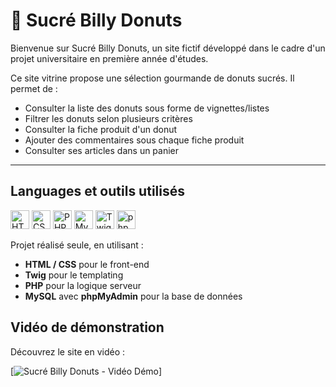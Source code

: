 # 🍩 Sucré Billy Donuts

Bienvenue sur Sucré Billy Donuts, un site fictif développé dans le cadre d'un projet universitaire en première année d'études.

Ce site vitrine propose une sélection gourmande de donuts sucrés. Il permet de :
- Consulter la liste des donuts sous forme de vignettes/listes
- Filtrer les donuts selon plusieurs critères
- Consulter la fiche produit d'un donut
- Ajouter des commentaires sous chaque fiche produit
- Consulter ses articles dans un panier

---

## Languages et outils utilisés

<img src="https://img.icons8.com/ios-filled/50/html-5.png" alt="HTML5" width="30"/> 
<img src="https://img.icons8.com/ios-filled/50/css3.png" alt="CSS3" width="30"/> 
<img src="https://img.icons8.com/ios-filled/50/php.png" alt="PHP" width="30"/> 
<img src="https://img.icons8.com/color/48/mysql-logo.png" alt="MySQL" width="30"/>
<img src="https://img.icons8.com/ios-filled/50/code.png" alt="Twig" width="30"/>  
<img src="https://img.icons8.com/ios-filled/50/phpmyadmin.png" alt="phpMyAdmin" width="30"/>

Projet réalisé seule, en utilisant :

- **HTML / CSS** pour le front-end
- **Twig** pour le templating
- **PHP** pour la logique serveur
- **MySQL** avec **phpMyAdmin** pour la base de données


## Vidéo de démonstration

 Découvrez le site en vidéo :

[![Sucré Billy Donuts - Vidéo Démo](https://youtu.be/tqCN1DR-f3Q)]
